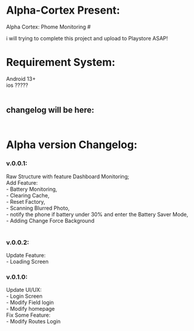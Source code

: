 # Alpha-Cortex Present:
Alpha Cortex: Phome Monitoring <ALPHA VERSION> #

i will trying to complete this project and upload to Playstore ASAP!

# Requirement System:<br>
Android 13+<br>
ios ?????<br><br>

## changelog will be here:<br><br>
# Alpha version Changelog:<br>
### v.0.0.1:<br>
Raw Structure with feature Dashboard Monitoring;<br>
Add Feature:<br>
    - Battery Monitoring,<br>
    - Clearing Cache,<br>
    - Reset Factory,<br>
    - Scanning Blurred Photo,<br>
    - notify the phone if battery under 30% and enter the Battery Saver Mode,<br>
    - Adding Change Force Background<br><br>
### v.0.0.2:<br>
Update Feature:<br>
    - Loading Screen<br>


### v.0.1.0:<br>
Update UI/UX:<br>
    - Login Screen<br>
    - Modify Field login<br>
    - Modify homepage<br>
Fix Some Feature:<br>
    - Modify Routes Login<br>